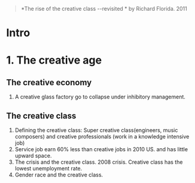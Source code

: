 > *The rise of the creative class --revisited *  by Richard Florida. 2011

# Intro

# 1. The creative age
## The creative economy
1.  A creative glass factory go to collapse under inhibitory management.
## The creative class
1. Defining the creative class: Super creative class(engineers, music composers) and creative professionals (work in a knowledge intensive job)
2. Service job earn 60% less than creative jobs in 2010 US. and has little upward space.
3. The crisis and the creative class. 2008  crisis. Creative class has the lowest unemployment rate.
4. Gender race and the creative class. 
<!--stackedit_data:
eyJoaXN0b3J5IjpbOTY4MzkyNjkxLDEzODEzODUwODIsLTExMj
AzNDEsMTMwOTA4OTIzOCwxNDY0NTE4MjEsMzc4MTkzMDM2LC0y
MDcxOTY4MjExXX0=
-->